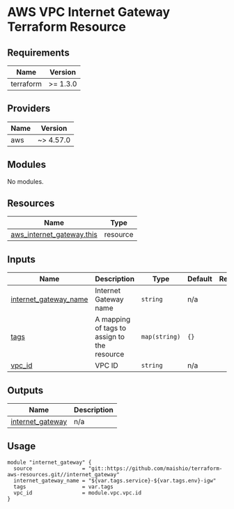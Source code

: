 # AWS VPC Internet Gateway Terraform Resource

## Requirements

| Name      | Version  |
|-----------|----------|
| terraform | >= 1.3.0 |

## Providers

| Name | Version   |
|------|-----------|
| aws  | ~> 4.57.0 |

## Modules

No modules.

## Resources

| Name | Type |
|------|------|
| [aws_internet_gateway.this](https://registry.terraform.io/providers/hashicorp/aws/latest/docs/resources/internet_gateway) | resource |

## Inputs

| Name | Description | Type | Default | Required |
|------|-------------|------|---------|:--------:|
| <a name="input_internet_gateway_name"></a> [internet\_gateway\_name](#input\_internet\_gateway\_name) | Internet Gateway name | `string` | n/a | yes |
| <a name="input_tags"></a> [tags](#input\_tags) | A mapping of tags to assign to the resource | `map(string)` | `{}` | no |
| <a name="input_vpc_id"></a> [vpc\_id](#input\_vpc\_id) | VPC ID | `string` | n/a | yes |

## Outputs

| Name | Description |
|------|-------------|
| <a name="output_internet_gateway"></a> [internet\_gateway](#output\_internet\_gateway) | n/a |

## Usage

```hcl
module "internet_gateway" {
  source                = "git::https://github.com/maishio/terraform-aws-resources.git//internet_gateway"
  internet_gateway_name = "${var.tags.service}-${var.tags.env}-igw"
  tags                  = var.tags
  vpc_id                = module.vpc.vpc.id
}
```
